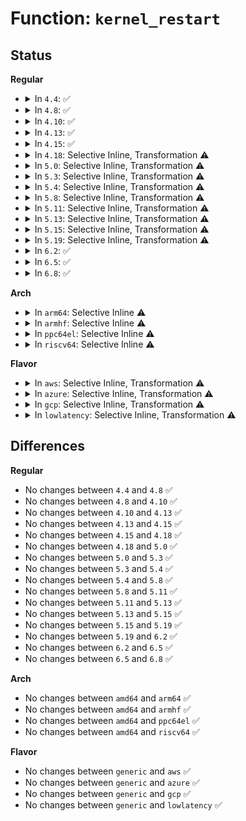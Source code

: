 # Function: <code>kernel_restart</code>

## Status
<b>Regular</b>
<ul>
<li>
<details>
<summary>In <code>4.4</code>: ✅</summary>

```c
void kernel_restart(char *cmd);
```

**Collision:** Unique Global

**Inline:** No

**Transformation:** False

**Instances:**

```
In kernel/reboot.c (ffffffff810a2a30)
Location: kernel/reboot.c:214
Inline: False
Direct callers:
  - kernel/reboot.c:deferred_cad
  - kernel/reboot.c:reboot_work_func
  - kernel/reboot.c:SYSC_reboot
  - kernel/reboot.c:SYSC_reboot
  - kernel/power/hibernate.c:power_down
  - drivers/tty/sysrq.c:sysrq_filter
```
**Symbols:**

```
ffffffff810a2a30-ffffffff810a2a83: kernel_restart (STB_GLOBAL)
```
</details>
</li>
<li>
<details>
<summary>In <code>4.8</code>: ✅</summary>

```c
void kernel_restart(char *cmd);
```

**Collision:** Unique Global

**Inline:** No

**Transformation:** False

**Instances:**

```
In kernel/reboot.c (ffffffff810a6140)
Location: kernel/reboot.c:214
Inline: False
Direct callers:
  - kernel/reboot.c:reboot_work_func
  - kernel/reboot.c:deferred_cad
  - kernel/reboot.c:SYSC_reboot
  - kernel/reboot.c:SYSC_reboot
  - kernel/power/hibernate.c:power_down
  - drivers/tty/sysrq.c:sysrq_filter
```
**Symbols:**

```
ffffffff810a6140-ffffffff810a6193: kernel_restart (STB_GLOBAL)
```
</details>
</li>
<li>
<details>
<summary>In <code>4.10</code>: ✅</summary>

```c
void kernel_restart(char *cmd);
```

**Collision:** Unique Global

**Inline:** No

**Transformation:** False

**Instances:**

```
In kernel/reboot.c (ffffffff810abda0)
Location: kernel/reboot.c:214
Inline: False
Direct callers:
  - kernel/reboot.c:reboot_work_func
  - kernel/reboot.c:deferred_cad
  - kernel/reboot.c:SYSC_reboot
  - kernel/reboot.c:SYSC_reboot
  - kernel/power/hibernate.c:power_down
  - drivers/tty/sysrq.c:sysrq_filter
```
**Symbols:**

```
ffffffff810abda0-ffffffff810abdf3: kernel_restart (STB_GLOBAL)
```
</details>
</li>
<li>
<details>
<summary>In <code>4.13</code>: ✅</summary>

```c
void kernel_restart(char *cmd);
```

**Collision:** Unique Global

**Inline:** No

**Transformation:** False

**Instances:**

```
In kernel/reboot.c (ffffffff810a8970)
Location: kernel/reboot.c:214
Inline: False
Direct callers:
  - kernel/reboot.c:reboot_work_func
  - kernel/reboot.c:deferred_cad
  - kernel/reboot.c:SYSC_reboot
  - kernel/reboot.c:SYSC_reboot
  - kernel/power/hibernate.c:hibernate
  - drivers/tty/sysrq.c:sysrq_filter
```
**Symbols:**

```
ffffffff810a8970-ffffffff810a89c3: kernel_restart (STB_GLOBAL)
```
</details>
</li>
<li>
<details>
<summary>In <code>4.15</code>: ✅</summary>

```c
void kernel_restart(char *cmd);
```

**Collision:** Unique Global

**Inline:** No

**Transformation:** False

**Instances:**

```
In kernel/reboot.c (ffffffff810af1e0)
Location: kernel/reboot.c:241
Inline: False
Direct callers:
  - kernel/reboot.c:reboot_work_func
  - kernel/reboot.c:deferred_cad
  - kernel/reboot.c:SYSC_reboot
  - kernel/reboot.c:SYSC_reboot
  - kernel/power/hibernate.c:hibernate
  - drivers/tty/sysrq.c:sysrq_filter
```
**Symbols:**

```
ffffffff810af1e0-ffffffff810af233: kernel_restart (STB_GLOBAL)
```
</details>
</li>
<li>
<details>
<summary>In <code>4.18</code>: Selective Inline, Transformation ⚠️</summary>

```c
void kernel_restart(char *cmd);
```

**Collision:** Unique Global

**Inline:** Selective

**Transformation:** True

**Instances:**

```
In kernel/reboot.c (0)
Location: kernel/reboot.c:241
Inline: True
Direct callers:
  - kernel/reboot.c:reboot_work_func
  - kernel/reboot.c:deferred_cad
  - kernel/reboot.c:__do_sys_reboot
  - kernel/reboot.c:__do_sys_reboot
  - kernel/power/hibernate.c:hibernate
  - drivers/tty/sysrq.c:sysrq_filter
```
**Symbols:**

```
ffffffff810b6435-ffffffff810b6467: kernel_restart.cold.2 (STB_LOCAL)
ffffffff810b6020-ffffffff810b604a: kernel_restart (STB_GLOBAL)
```
</details>
</li>
<li>
<details>
<summary>In <code>5.0</code>: Selective Inline, Transformation ⚠️</summary>

```c
void kernel_restart(char *cmd);
```

**Collision:** Unique Global

**Inline:** Selective

**Transformation:** True

**Instances:**

```
In kernel/reboot.c (ffffffff810bf6d4)
Location: kernel/reboot.c:242
Inline: True
Direct callers:
  - kernel/reboot.c:reboot_work_func
  - kernel/reboot.c:deferred_cad
  - kernel/reboot.c:__do_sys_reboot
  - kernel/reboot.c:__do_sys_reboot
  - kernel/power/hibernate.c:hibernate
```
**Symbols:**

```
ffffffff810bf6c5-ffffffff810bf6f7: kernel_restart.cold.3 (STB_LOCAL)
ffffffff810bf2b0-ffffffff810bf2da: kernel_restart (STB_GLOBAL)
```
</details>
</li>
<li>
<details>
<summary>In <code>5.3</code>: Selective Inline, Transformation ⚠️</summary>

```c
void kernel_restart(char *cmd);
```

**Collision:** Unique Global

**Inline:** Selective

**Transformation:** True

**Instances:**

```
In kernel/reboot.c (ffffffff810c57f7)
Location: kernel/reboot.c:244
Inline: True
Direct callers:
  - kernel/reboot.c:reboot_work_func
  - kernel/reboot.c:deferred_cad
  - kernel/reboot.c:__do_sys_reboot
  - kernel/reboot.c:__do_sys_reboot
  - kernel/power/hibernate.c:hibernate
```
**Symbols:**

```
ffffffff810c57e8-ffffffff810c581b: kernel_restart.cold (STB_LOCAL)
ffffffff810c53d0-ffffffff810c53fb: kernel_restart (STB_GLOBAL)
```
</details>
</li>
<li>
<details>
<summary>In <code>5.4</code>: Selective Inline, Transformation ⚠️</summary>

```c
void kernel_restart(char *cmd);
```

**Collision:** Unique Global

**Inline:** Selective

**Transformation:** True

**Instances:**

```
In kernel/reboot.c (ffffffff810ce8e4)
Location: kernel/reboot.c:244
Inline: True
Direct callers:
  - kernel/reboot.c:reboot_work_func
  - kernel/reboot.c:deferred_cad
  - kernel/reboot.c:__do_sys_reboot
  - kernel/reboot.c:__do_sys_reboot
  - kernel/power/hibernate.c:hibernate
```
**Symbols:**

```
ffffffff810ce8d5-ffffffff810ce908: kernel_restart.cold (STB_LOCAL)
ffffffff810ce4d0-ffffffff810ce4fb: kernel_restart (STB_GLOBAL)
```
</details>
</li>
<li>
<details>
<summary>In <code>5.8</code>: Selective Inline, Transformation ⚠️</summary>

```c
void kernel_restart(char *cmd);
```

**Collision:** Unique Global

**Inline:** Selective

**Transformation:** True

**Instances:**

```
In kernel/reboot.c (ffffffff810d8747)
Location: kernel/reboot.c:244
Inline: True
Inline callers:
  - kernel/reboot.c:deferred_cad
  - kernel/reboot.c:deferred_cad
  - kernel/reboot.c:__do_sys_reboot
  - kernel/reboot.c:__do_sys_reboot
Direct callers:
  - kernel/reboot.c:reboot_work_func
  - kernel/reboot.c:__do_sys_reboot
  - kernel/power/hibernate.c:power_down
```
**Symbols:**

```
ffffffff810d86d5-ffffffff810d870a: kernel_restart.cold (STB_LOCAL)
ffffffff810d8250-ffffffff810d82a3: kernel_restart (STB_GLOBAL)
```
</details>
</li>
<li>
<details>
<summary>In <code>5.11</code>: Selective Inline, Transformation ⚠️</summary>

```c
void kernel_restart(char *cmd);
```

**Collision:** Unique Global

**Inline:** Selective

**Transformation:** True

**Instances:**

```
In kernel/reboot.c (ffffffff81bdc32a)
Location: kernel/reboot.c:244
Inline: True
Inline callers:
  - kernel/reboot.c:deferred_cad
  - kernel/reboot.c:deferred_cad
  - kernel/reboot.c:__do_sys_reboot
  - kernel/reboot.c:__do_sys_reboot
Direct callers:
  - kernel/reboot.c:reboot_work_func
  - kernel/reboot.c:__do_sys_reboot
  - kernel/power/hibernate.c:power_down
```
**Symbols:**

```
ffffffff81bdc2b8-ffffffff81bdc2ed: kernel_restart.cold (STB_LOCAL)
ffffffff810d3510-ffffffff810d3563: kernel_restart (STB_GLOBAL)
```
</details>
</li>
<li>
<details>
<summary>In <code>5.13</code>: Selective Inline, Transformation ⚠️</summary>

```c
void kernel_restart(char *cmd);
```

**Collision:** Unique Global

**Inline:** Selective

**Transformation:** True

**Instances:**

```
In kernel/reboot.c (ffffffff81bce44d)
Location: kernel/reboot.c:244
Inline: True
Inline callers:
  - kernel/reboot.c:deferred_cad
  - kernel/reboot.c:deferred_cad
  - kernel/reboot.c:__do_sys_reboot
  - kernel/reboot.c:__do_sys_reboot
Direct callers:
  - kernel/reboot.c:reboot_work_func
  - kernel/reboot.c:__do_sys_reboot
  - kernel/power/hibernate.c:hibernate
```
**Symbols:**

```
ffffffff81bce3db-ffffffff81bce410: kernel_restart.cold (STB_LOCAL)
ffffffff810d5200-ffffffff810d5253: kernel_restart (STB_GLOBAL)
```
</details>
</li>
<li>
<details>
<summary>In <code>5.15</code>: Selective Inline, Transformation ⚠️</summary>

```c
void kernel_restart(char *cmd);
```

**Collision:** Unique Global

**Inline:** Selective

**Transformation:** True

**Instances:**

```
In kernel/reboot.c (ffffffff81ca584f)
Location: kernel/reboot.c:245
Inline: True
Inline callers:
  - kernel/reboot.c:deferred_cad
  - kernel/reboot.c:deferred_cad
  - kernel/reboot.c:__do_sys_reboot
  - kernel/reboot.c:__do_sys_reboot
Direct callers:
  - kernel/reboot.c:reboot_work_func
  - kernel/reboot.c:__do_sys_reboot
  - kernel/power/hibernate.c:hibernate
```
**Symbols:**

```
ffffffff81ca5792-ffffffff81ca57c7: kernel_restart.cold (STB_LOCAL)
ffffffff810e8410-ffffffff810e8463: kernel_restart (STB_GLOBAL)
```
</details>
</li>
<li>
<details>
<summary>In <code>5.19</code>: Selective Inline, Transformation ⚠️</summary>

```c
void kernel_restart(char *cmd);
```

**Collision:** Unique Global

**Inline:** Selective

**Transformation:** True

**Instances:**

```
In kernel/reboot.c (ffffffff81e5513f)
Location: kernel/reboot.c:254
Inline: True
Inline callers:
  - kernel/reboot.c:deferred_cad
  - kernel/reboot.c:deferred_cad
  - kernel/reboot.c:__do_sys_reboot
  - kernel/reboot.c:__do_sys_reboot
Direct callers:
  - kernel/reboot.c:reboot_work_func
  - kernel/reboot.c:__do_sys_reboot
  - kernel/power/hibernate.c:hibernate
```
**Symbols:**

```
ffffffff81e5506e-ffffffff81e550af: kernel_restart.cold (STB_LOCAL)
ffffffff81102d60-ffffffff81102db2: kernel_restart (STB_GLOBAL)
```
</details>
</li>
<li>
<details>
<summary>In <code>6.2</code>: ✅</summary>

```c
void kernel_restart(char *cmd);
```

**Collision:** Unique Global

**Inline:** No

**Transformation:** False

**Instances:**

```
In kernel/reboot.c (ffffffff81128230)
Location: kernel/reboot.c:265
Inline: False
Direct callers:
  - kernel/reboot.c:reboot_work_func
  - kernel/reboot.c:deferred_cad
  - kernel/reboot.c:__do_sys_reboot
  - kernel/reboot.c:__do_sys_reboot
  - kernel/power/hibernate.c:hibernate
```
**Symbols:**

```
ffffffff81128230-ffffffff811282ca: kernel_restart (STB_GLOBAL)
```
</details>
</li>
<li>
<details>
<summary>In <code>6.5</code>: ✅</summary>

```c
void kernel_restart(char *cmd);
```

**Collision:** Unique Global

**Inline:** No

**Transformation:** False

**Instances:**

```
In kernel/reboot.c (ffffffff811356e0)
Location: kernel/reboot.c:265
Inline: False
Direct callers:
  - kernel/reboot.c:reboot_work_func
  - kernel/reboot.c:deferred_cad
  - kernel/reboot.c:__do_sys_reboot
  - kernel/reboot.c:__do_sys_reboot
  - kernel/power/hibernate.c:hibernate
```
**Symbols:**

```
ffffffff811356e0-ffffffff8113577a: kernel_restart (STB_GLOBAL)
```
</details>
</li>
<li>
<details>
<summary>In <code>6.8</code>: ✅</summary>

```c
void kernel_restart(char *cmd);
```

**Collision:** Unique Global

**Inline:** No

**Transformation:** False

**Instances:**

```
In kernel/reboot.c (ffffffff81140740)
Location: kernel/reboot.c:275
Inline: False
Direct callers:
  - kernel/reboot.c:reboot_work_func
  - kernel/reboot.c:deferred_cad
  - kernel/reboot.c:__do_sys_reboot
  - kernel/reboot.c:__do_sys_reboot
  - kernel/power/hibernate.c:hibernate
```
**Symbols:**

```
ffffffff81140740-ffffffff811407da: kernel_restart (STB_GLOBAL)
```
</details>
</li>
</ul>
<b>Arch</b>
<ul>
<li>
<details>
<summary>In <code>arm64</code>: Selective Inline ⚠️</summary>

```c
void kernel_restart(char *cmd);
```

**Collision:** Unique Global

**Inline:** Selective

**Transformation:** False

**Instances:**

```
In kernel/reboot.c (ffff80001012df58)
Location: kernel/reboot.c:244
Inline: True
Direct callers:
  - kernel/reboot.c:reboot_work_func
  - kernel/reboot.c:deferred_cad
  - kernel/reboot.c:__do_sys_reboot
  - kernel/reboot.c:__do_sys_reboot
```
**Symbols:**

```
ffff80001012df58-ffff80001012dfc0: kernel_restart (STB_GLOBAL)
```
</details>
</li>
<li>
<details>
<summary>In <code>armhf</code>: Selective Inline ⚠️</summary>

```c
void kernel_restart(char *cmd);
```

**Collision:** Unique Global

**Inline:** Selective

**Transformation:** False

**Instances:**

```
In kernel/reboot.c (c037dd8c)
Location: kernel/reboot.c:244
Inline: True
Direct callers:
  - kernel/reboot.c:reboot_work_func
  - kernel/reboot.c:deferred_cad
  - kernel/reboot.c:__do_sys_reboot
  - kernel/reboot.c:__do_sys_reboot
  - kernel/power/hibernate.c:hibernate
```
**Symbols:**

```
c037dd8c-c037ddec: kernel_restart (STB_GLOBAL)
```
</details>
</li>
<li>
<details>
<summary>In <code>ppc64el</code>: Selective Inline ⚠️</summary>

```c
void kernel_restart(char *cmd);
```

**Collision:** Unique Global

**Inline:** Selective

**Transformation:** False

**Instances:**

```
In kernel/reboot.c (c000000000176ea0)
Location: kernel/reboot.c:244
Inline: True
Direct callers:
  - kernel/reboot.c:reboot_work_func
  - kernel/reboot.c:deferred_cad
  - kernel/reboot.c:__do_sys_reboot
  - kernel/reboot.c:__do_sys_reboot
```
**Symbols:**

```
c000000000176ea0-c000000000176f30: kernel_restart (STB_GLOBAL)
```
</details>
</li>
<li>
<details>
<summary>In <code>riscv64</code>: Selective Inline ⚠️</summary>

```c
void kernel_restart(char *cmd);
```

**Collision:** Unique Global

**Inline:** Selective

**Transformation:** False

**Instances:**

```
In kernel/reboot.c (ffffffe0000e1fbe)
Location: kernel/reboot.c:244
Inline: True
Direct callers:
  - kernel/reboot.c:reboot_work_func
  - kernel/reboot.c:deferred_cad
  - kernel/reboot.c:__do_sys_reboot
  - kernel/reboot.c:__do_sys_reboot
```
**Symbols:**

```
ffffffe0000e1fbe-ffffffe0000e2032: kernel_restart (STB_GLOBAL)
```
</details>
</li>
</ul>
<b>Flavor</b>
<ul>
<li>
<details>
<summary>In <code>aws</code>: Selective Inline, Transformation ⚠️</summary>

```c
void kernel_restart(char *cmd);
```

**Collision:** Unique Global

**Inline:** Selective

**Transformation:** True

**Instances:**

```
In kernel/reboot.c (ffffffff810c8c64)
Location: kernel/reboot.c:244
Inline: True
Direct callers:
  - kernel/reboot.c:reboot_work_func
  - kernel/reboot.c:deferred_cad
  - kernel/reboot.c:__do_sys_reboot
  - kernel/reboot.c:__do_sys_reboot
  - kernel/power/hibernate.c:hibernate
```
**Symbols:**

```
ffffffff810c8c55-ffffffff810c8c88: kernel_restart.cold (STB_LOCAL)
ffffffff810c8850-ffffffff810c887b: kernel_restart (STB_GLOBAL)
```
</details>
</li>
<li>
<details>
<summary>In <code>azure</code>: Selective Inline, Transformation ⚠️</summary>

```c
void kernel_restart(char *cmd);
```

**Collision:** Unique Global

**Inline:** Selective

**Transformation:** True

**Instances:**

```
In kernel/reboot.c (ffffffff810b7484)
Location: kernel/reboot.c:244
Inline: True
Direct callers:
  - kernel/reboot.c:reboot_work_func
  - kernel/reboot.c:deferred_cad
  - kernel/reboot.c:__do_sys_reboot
  - kernel/reboot.c:__do_sys_reboot
  - kernel/power/hibernate.c:hibernate
```
**Symbols:**

```
ffffffff810b7475-ffffffff810b74a8: kernel_restart.cold (STB_LOCAL)
ffffffff810b7070-ffffffff810b709b: kernel_restart (STB_GLOBAL)
```
</details>
</li>
<li>
<details>
<summary>In <code>gcp</code>: Selective Inline, Transformation ⚠️</summary>

```c
void kernel_restart(char *cmd);
```

**Collision:** Unique Global

**Inline:** Selective

**Transformation:** True

**Instances:**

```
In kernel/reboot.c (ffffffff810c8194)
Location: kernel/reboot.c:244
Inline: True
Direct callers:
  - kernel/reboot.c:reboot_work_func
  - kernel/reboot.c:deferred_cad
  - kernel/reboot.c:__do_sys_reboot
  - kernel/reboot.c:__do_sys_reboot
  - kernel/power/hibernate.c:hibernate
```
**Symbols:**

```
ffffffff810c8185-ffffffff810c81b8: kernel_restart.cold (STB_LOCAL)
ffffffff810c7d80-ffffffff810c7dab: kernel_restart (STB_GLOBAL)
```
</details>
</li>
<li>
<details>
<summary>In <code>lowlatency</code>: Selective Inline, Transformation ⚠️</summary>

```c
void kernel_restart(char *cmd);
```

**Collision:** Unique Global

**Inline:** Selective

**Transformation:** True

**Instances:**

```
In kernel/reboot.c (ffffffff810d0684)
Location: kernel/reboot.c:244
Inline: True
Direct callers:
  - kernel/reboot.c:reboot_work_func
  - kernel/reboot.c:deferred_cad
  - kernel/reboot.c:__do_sys_reboot
  - kernel/reboot.c:__do_sys_reboot
  - kernel/power/hibernate.c:hibernate
```
**Symbols:**

```
ffffffff810d0675-ffffffff810d06a8: kernel_restart.cold (STB_LOCAL)
ffffffff810d0270-ffffffff810d029b: kernel_restart (STB_GLOBAL)
```
</details>
</li>
</ul>

## Differences
<b>Regular</b>
<ul>
<li>
No changes between <code>4.4</code> and <code>4.8</code> ✅
</li>
<li>
No changes between <code>4.8</code> and <code>4.10</code> ✅
</li>
<li>
No changes between <code>4.10</code> and <code>4.13</code> ✅
</li>
<li>
No changes between <code>4.13</code> and <code>4.15</code> ✅
</li>
<li>
No changes between <code>4.15</code> and <code>4.18</code> ✅
</li>
<li>
No changes between <code>4.18</code> and <code>5.0</code> ✅
</li>
<li>
No changes between <code>5.0</code> and <code>5.3</code> ✅
</li>
<li>
No changes between <code>5.3</code> and <code>5.4</code> ✅
</li>
<li>
No changes between <code>5.4</code> and <code>5.8</code> ✅
</li>
<li>
No changes between <code>5.8</code> and <code>5.11</code> ✅
</li>
<li>
No changes between <code>5.11</code> and <code>5.13</code> ✅
</li>
<li>
No changes between <code>5.13</code> and <code>5.15</code> ✅
</li>
<li>
No changes between <code>5.15</code> and <code>5.19</code> ✅
</li>
<li>
No changes between <code>5.19</code> and <code>6.2</code> ✅
</li>
<li>
No changes between <code>6.2</code> and <code>6.5</code> ✅
</li>
<li>
No changes between <code>6.5</code> and <code>6.8</code> ✅
</li>
</ul>
<b>Arch</b>
<ul>
<li>
No changes between <code>amd64</code> and <code>arm64</code> ✅
</li>
<li>
No changes between <code>amd64</code> and <code>armhf</code> ✅
</li>
<li>
No changes between <code>amd64</code> and <code>ppc64el</code> ✅
</li>
<li>
No changes between <code>amd64</code> and <code>riscv64</code> ✅
</li>
</ul>
<b>Flavor</b>
<ul>
<li>
No changes between <code>generic</code> and <code>aws</code> ✅
</li>
<li>
No changes between <code>generic</code> and <code>azure</code> ✅
</li>
<li>
No changes between <code>generic</code> and <code>gcp</code> ✅
</li>
<li>
No changes between <code>generic</code> and <code>lowlatency</code> ✅
</li>
</ul>
